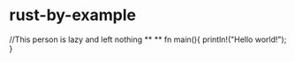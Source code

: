 # rust-by-example
//This person is lazy and left nothing
**
**
fn main(){
  println!("Hello world!");
}
